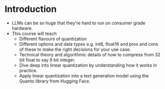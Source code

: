 # Introduction

- LLMs can be so huge that they're hard to run on consumer grade hardware.
- This course will teach
  - Different flavours of quantization
  - Different options and data types e.g. int8, float16 and pros and cons of these to make the right decisions for your use case.
  - Technical theory and algorithmic details of how to compress from 32 bit float to say 8 bit integer.
  - Dive deep into linear quantization by understanding how it works in practice.
  - Apply linear quantization into a text generation model using the Quanto library from Hugging Face.
